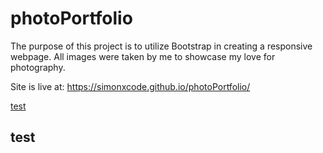 # photoPortfolio

The purpose of this project is to utilize Bootstrap in creating a responsive webpage.
All images were taken by me to showcase my love for photography.

Site is live at: https://simonxcode.github.io/photoPortfolio/


[test](https://github.com/simonxcode/photoPortfolio/blob/gh-pages#test)
##
##
##
##
##
##
##
##
##
##
##
##
##
##
##
##
##
##
##
##
## test
